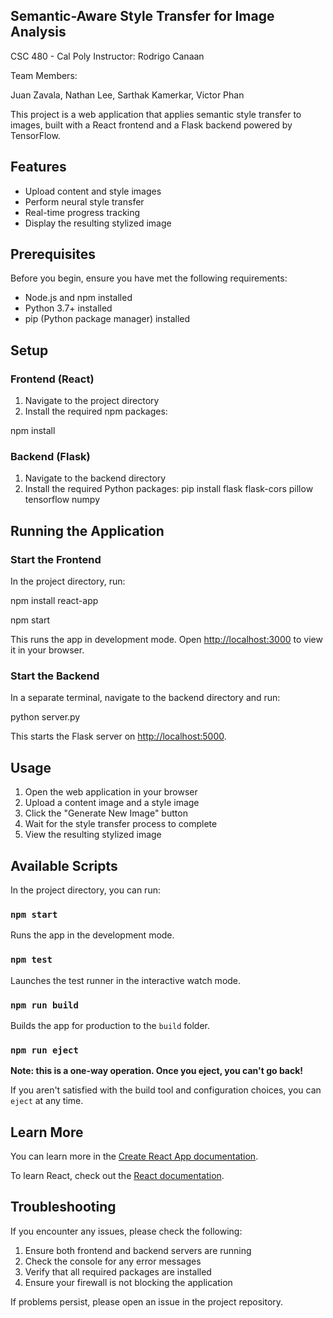 ## Semantic-Aware Style Transfer for Image Analysis
CSC 480 - Cal Poly
Instructor: Rodrigo Canaan

Team Members:

Juan Zavala,
Nathan Lee,
Sarthak Kamerkar,
Victor Phan

This project is a web application that applies semantic style transfer to images, built with a React frontend and a Flask backend powered by TensorFlow.

## Features

- Upload content and style images
- Perform neural style transfer
- Real-time progress tracking
- Display the resulting stylized image

## Prerequisites

Before you begin, ensure you have met the following requirements:

- Node.js and npm installed
- Python 3.7+ installed
- pip (Python package manager) installed

## Setup

### Frontend (React)

1. Navigate to the project directory
2. Install the required npm packages:

npm install

### Backend (Flask)

1. Navigate to the backend directory
2. Install the required Python packages:
pip install flask flask-cors pillow tensorflow numpy

## Running the Application

### Start the Frontend

In the project directory, run:

npm install react-app

npm start

This runs the app in development mode. Open [http://localhost:3000](http://localhost:3000) to view it in your browser.

### Start the Backend

In a separate terminal, navigate to the backend directory and run:

python server.py

This starts the Flask server on [http://localhost:5000](http://localhost:5000).

## Usage

1. Open the web application in your browser
2. Upload a content image and a style image
3. Click the "Generate New Image" button
4. Wait for the style transfer process to complete
5. View the resulting stylized image

## Available Scripts

In the project directory, you can run:

### `npm start`

Runs the app in the development mode.

### `npm test`

Launches the test runner in the interactive watch mode.

### `npm run build`

Builds the app for production to the `build` folder.

### `npm run eject`

**Note: this is a one-way operation. Once you eject, you can't go back!**

If you aren't satisfied with the build tool and configuration choices, you can `eject` at any time.

## Learn More

You can learn more in the [Create React App documentation](https://facebook.github.io/create-react-app/docs/getting-started).

To learn React, check out the [React documentation](https://reactjs.org/).

## Troubleshooting

If you encounter any issues, please check the following:

1. Ensure both frontend and backend servers are running
2. Check the console for any error messages
3. Verify that all required packages are installed
4. Ensure your firewall is not blocking the application

If problems persist, please open an issue in the project repository.

